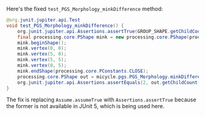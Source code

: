 Here's the fixed `test_PGS_Morphology_minkDifference` method:

```java
@org.junit.jupiter.api.Test
void test_PGS_Morphology_minkDifference() {
    org.junit.jupiter.api.Assertions.assertTrue(GROUP_SHAPE.getChildCount() == 2);
    final processing.core.PShape mink = new processing.core.PShape(processing.core.PShape.PATH);
    mink.beginShape();
    mink.vertex(0, 0);
    mink.vertex(5, 0);
    mink.vertex(5, 5);
    mink.vertex(0, 5);
    mink.endShape(processing.core.PConstants.CLOSE);
    processing.core.PShape out = micycle.pgs.PGS_Morphology.minkDifference(GROUP_SHAPE, mink);
    org.junit.jupiter.api.Assertions.assertEquals(2, out.getChildCount());
}
```

The fix is replacing `Assume.assumeTrue` with `Assertions.assertTrue` because the former is not available in JUnit 5, which is being used here.